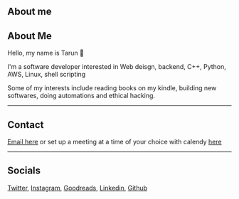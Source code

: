 ## About me


## About Me
Hello, my name is Tarun 👋

I'm a software developer interested in Web deisgn, backend, C++, Python, AWS, Linux, shell scripting

Some of my interests include reading books on my kindle, building new softwares, doing automations and ethical hacking.

- - -

## Contact
[Email here](mailto:tarunreddy17519@gmail.com) or set up a meeting at a time of your choice with calendy [here](https://calendly.com/tarunkumar519)


- - -

## Socials
[Twitter](https://twitter.com/treddy668), [Instagram](https://instagram.com/tarun.reddyyy?utm_medium=copy_link), [Goodreads](https://www.goodreads.com/user/show/139552340), [Linkedin](https://www.linkedin.com/in/tarun519), [Github](https://github.com/tarunkumar519) 
